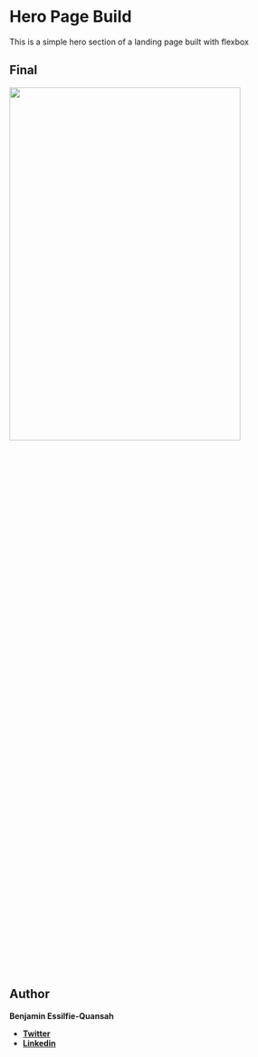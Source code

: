 # Hero Page Build

This is a simple hero section of a landing page built with flexbox

## Final

<img src="https://raw.githubusercontent.com/essilfiequansah/Navbar-with-Flexbox/main/screenshots/Screenshots.png" width="90%"  height="40%"/>

## Author

**Benjamin Essilfie-Quansah**

- [**Twitter**](https://twitter.com/essilfiequansah)
- [**Linkedin**](https://www.linkedin.com/in/essilfiequansah/)
